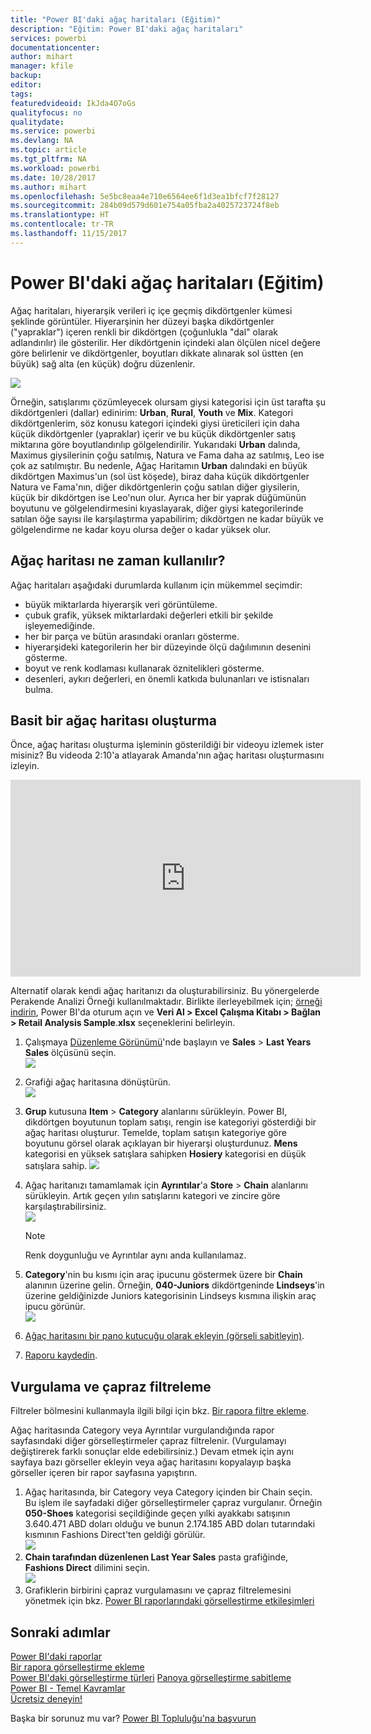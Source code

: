 ```yaml
---
title: "Power BI'daki ağaç haritaları (Eğitim)"
description: "Eğitim: Power BI'daki ağaç haritaları"
services: powerbi
documentationcenter: 
author: mihart
manager: kfile
backup: 
editor: 
tags: 
featuredvideoid: IkJda4O7oGs
qualityfocus: no
qualitydate: 
ms.service: powerbi
ms.devlang: NA
ms.topic: article
ms.tgt_pltfrm: NA
ms.workload: powerbi
ms.date: 10/28/2017
ms.author: mihart
ms.openlocfilehash: 5e5bc8eaa4e710e6564ee6f1d3ea1bfcf7f28127
ms.sourcegitcommit: 284b09d579d601e754a05fba2a4025723724f8eb
ms.translationtype: HT
ms.contentlocale: tr-TR
ms.lasthandoff: 11/15/2017
---
```

# <a name="treemaps-in-power-bi-tutorial"></a>Power BI'daki ağaç haritaları (Eğitim)
Ağaç haritaları, hiyerarşik verileri iç içe geçmiş dikdörtgenler kümesi şeklinde görüntüler.  Hiyerarşinin her düzeyi başka dikdörtgenler ("yapraklar") içeren renkli bir dikdörtgen (çoğunlukla "dal" olarak adlandırılır) ile gösterilir.  Her dikdörtgenin içindeki alan ölçülen nicel değere göre belirlenir ve dikdörtgenler, boyutları dikkate alınarak sol üstten (en büyük) sağ alta (en küçük) doğru düzenlenir.

![](media/power-bi-visualization-treemaps/pbi-nancy_viz_treemap.png)

Örneğin, satışlarımı çözümleyecek olursam giysi kategorisi için üst tarafta şu dikdörtgenleri (dallar) edinirim: **Urban**, **Rural**, **Youth** ve **Mix**.  Kategori dikdörtgenlerim, söz konusu kategori içindeki giysi üreticileri için daha küçük dikdörtgenler (yapraklar) içerir ve bu küçük dikdörtgenler satış miktarına göre boyutlandırılıp gölgelendirilir.  Yukarıdaki **Urban** dalında, Maximus giysilerinin çoğu satılmış, Natura ve Fama daha az satılmış, Leo ise çok az satılmıştır.  Bu nedenle, Ağaç Haritamın **Urban** dalındaki en büyük dikdörtgen Maximus'un (sol üst köşede), biraz daha küçük dikdörtgenler Natura ve Fama'nın, diğer dikdörtgenlerin çoğu satılan diğer giysilerin, küçük bir dikdörtgen ise Leo'nun olur.  Ayrıca her bir yaprak düğümünün boyutunu ve gölgelendirmesini kıyaslayarak, diğer giysi kategorilerinde satılan öğe sayısı ile karşılaştırma yapabilirim; dikdörtgen ne kadar büyük ve gölgelendirme ne kadar koyu olursa değer o kadar yüksek olur.

## <a name="when-to-use-a-treemap"></a>Ağaç haritası ne zaman kullanılır?
Ağaç haritaları aşağıdaki durumlarda kullanım için mükemmel seçimdir:

* büyük miktarlarda hiyerarşik veri görüntüleme.
* çubuk grafik, yüksek miktarlardaki değerleri etkili bir şekilde işleyemediğinde.
* her bir parça ve bütün arasındaki oranları gösterme.
* hiyerarşideki kategorilerin her bir düzeyinde ölçü dağılımının desenini gösterme.
* boyut ve renk kodlaması kullanarak öznitelikleri gösterme.
* desenleri, aykırı değerleri, en önemli katkıda bulunanları ve istisnaları bulma.

## <a name="create-a-basic-treemap"></a>Basit bir ağaç haritası oluşturma
Önce, ağaç haritası oluşturma işleminin gösterildiği bir videoyu izlemek ister misiniz?  Bu videoda 2:10'a atlayarak Amanda'nın ağaç haritası oluşturmasını izleyin.

<iframe width="560" height="315" src="https://www.youtube.com/embed/IkJda4O7oGs" frameborder="0" allowfullscreen></iframe>

Alternatif olarak kendi ağaç haritanızı da oluşturabilirsiniz. Bu yönergelerde Perakende Analizi Örneği kullanılmaktadır. Birlikte ilerleyebilmek için; [örneği indirin](sample-datasets.md), Power BI'da oturum açın ve **Veri Al \> Excel Çalışma Kitabı \> Bağlan \> Retail Analysis Sample**.**xlsx** seçeneklerini belirleyin.

1. Çalışmaya [Düzenleme Görünümü](service-interact-with-a-report-in-editing-view.md)'nde başlayın ve **Sales** > **Last Years Sales** ölçüsünü seçin.   
   ![](media/power-bi-visualization-treemaps/treemapfirstvalue_new.png)
2. Grafiği ağaç haritasına dönüştürün.  
   ![](media/power-bi-visualization-treemaps/treemapconvertto_new.png)
3. **Grup** kutusuna **Item** > **Category** alanlarını sürükleyin. Power BI, dikdörtgen boyutunun toplam satışı, rengin ise kategoriyi gösterdiği bir ağaç haritası oluşturur.  Temelde, toplam satışın kategoriye göre boyutunu görsel olarak açıklayan bir hiyerarşi oluşturdunuz.  **Mens** kategorisi en yüksek satışlara sahipken **Hosiery** kategorisi en düşük satışlara sahip.
   ![](media/power-bi-visualization-treemaps/treemapcomplete_new.png)
4. Ağaç haritanızı tamamlamak için **Ayrıntılar**'a **Store** > **Chain** alanlarını sürükleyin. Artık geçen yılın satışlarını kategori ve zincire göre karşılaştırabilirsiniz.   
   ![](media/power-bi-visualization-treemaps/treemap_addgroup_new.png)
   
   > [!NOTE]
   > Renk doygunluğu ve Ayrıntılar aynı anda kullanılamaz.
   > 
   > 
5. **Category**'nin bu kısmı için araç ipucunu göstermek üzere bir **Chain** alanının üzerine gelin.  Örneğin, **040-Juniors** dikdörtgeninde **Lindseys**'in üzerine geldiğinizde Juniors kategorisinin Lindseys kısmına ilişkin araç ipucu görünür.  
   ![](media/power-bi-visualization-treemaps/treemaphoverdetail_new.png)
6. [Ağaç haritasını bir pano kutucuğu olarak ekleyin (görseli sabitleyin)](service-dashboard-tiles.md). 
7. [Raporu kaydedin](service-report-save.md).

## <a name="highlighting-and-cross-filtering"></a>Vurgulama ve çapraz filtreleme
Filtreler bölmesini kullanmayla ilgili bilgi için bkz. [Bir rapora filtre ekleme](power-bi-report-add-filter.md).

Ağaç haritasında Category veya Ayrıntılar vurgulandığında rapor sayfasındaki diğer görselleştirmeler çapraz filtrelenir. (Vurgulamayı değiştirerek farklı sonuçlar elde edebilirsiniz.) Devam etmek için aynı sayfaya bazı görseller ekleyin veya ağaç haritasını kopyalayıp başka görseller içeren bir rapor sayfasına yapıştırın.

1. Ağaç haritasında, bir Category veya Category içinden bir Chain seçin.  Bu işlem ile sayfadaki diğer görselleştirmeler çapraz vurgulanır. Örneğin **050-Shoes** kategorisi seçildiğinde geçen yılki ayakkabı satışının 3.640.471 ABD doları olduğu ve bunun 2.174.185 ABD doları tutarındaki kısmının Fashions Direct'ten geldiği görülür.  
   ![](media/power-bi-visualization-treemaps/treemaphiliting.png)
2. **Chain tarafından düzenlenen Last Year Sales** pasta grafiğinde, **Fashions Direct** dilimini seçin.  
   ![](media/power-bi-visualization-treemaps/treemapnoowl.gif)
3. Grafiklerin birbirini çapraz vurgulamasını ve çapraz filtrelemesini yönetmek için bkz. [Power BI raporlarındaki görselleştirme etkileşimleri](service-reports-visual-interactions.md)

## <a name="next-steps"></a>Sonraki adımlar
[Power BI'daki raporlar](service-reports.md)  
[Bir rapora görselleştirme ekleme](power-bi-report-add-visualizations-i.md)  
[Power BI'daki görselleştirme türleri](power-bi-visualization-types-for-reports-and-q-and-a.md)
[ Panoya görselleştirme sabitleme](service-dashboard-pin-tile-from-report.md)  
[Power BI - Temel Kavramlar](service-basic-concepts.md)  
[Ücretsiz deneyin!](https://powerbi.com/)

Başka bir sorunuz mu var? [Power BI Topluluğu'na başvurun](http://community.powerbi.com/)  

